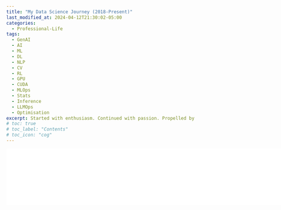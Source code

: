 ```yaml
---
title: "My Data Science Journey (2018-Present)"
last_modified_at: 2024-04-12T21:30:02-05:00
categories:
  - Professional-Life
tags:
  - GenAI
  - AI
  - ML
  - DL
  - NLP
  - CV
  - RL
  - GPU
  - CUDA
  - MLOps
  - Stats
  - Inference
  - LLMOps
  - Optimisation 
excerpt: Started with enthusiasm. Continued with passion. Propelled by love.
# toc: true
# toc_label: "Contents"
# toc_icon: "cog"
---
```



<embed src="raj_resume_20240406.pdf" type="application/pdf" width="150%"/>
